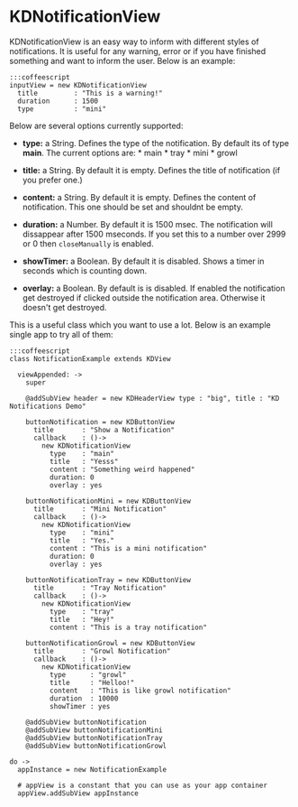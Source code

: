 # KDNotificationView

KDNotificationView is an easy way to inform with different styles of
notifications. It is useful for any warning, error or if you have finished
something and want to inform the user. Below is an example:

    :::coffeescript
    inputView = new KDNotificationView
      title         : "This is a warning!"
      duration      : 1500
      type          : "mini"


Below are several options currently supported:

* **type:** a String. Defines the type of the notification. By default its of type
  **main**. The current options are:
      * main
      * tray
      * mini
      * growl

* **title:** a String. By default it is empty. Defines the title of notification (if
  you prefer one.)

* **content:** a String. By default it is empty. Defines the content of
  notification. This one should be set and shouldnt be empty.

* **duration:** a Number. By default it is 1500 msec. The notification will
  dissappear after 1500 mseconds. If you set this to a number over 2999 or 0
  then `closeManually` is enabled.

* **showTimer:** a Boolean. By default it is disabled. Shows a timer in seconds which is
  counting down.

* **overlay:** a Boolean. By default is is disabled. If enabled the notification
  get destroyed if clicked outside the notification area. Otherwise it doesn't
  get destroyed.


This is a useful class which you want to use a lot. Below is an example single
app to try all of them:

    :::coffeescript
    class NotificationExample extends KDView

      viewAppended: ->
        super

        @addSubView header = new KDHeaderView type : "big", title : "KD Notifications Demo"
      
        buttonNotification = new KDButtonView
          title       : "Show a Notification"
          callback    : ()->
            new KDNotificationView
              type    : "main"
              title   : "Yesss"
              content : "Something weird happened"
              duration: 0
              overlay : yes
              
        buttonNotificationMini = new KDButtonView
          title       : "Mini Notification"
          callback    : ()->
            new KDNotificationView
              type    : "mini"
              title   : "Yes."
              content : "This is a mini notification"
              duration: 0
              overlay : yes
              
        buttonNotificationTray = new KDButtonView
          title       : "Tray Notification"
          callback    : ()->
            new KDNotificationView
              type    : "tray"
              title   : "Hey!"
              content : "This is a tray notification"
      
        buttonNotificationGrowl = new KDButtonView
          title       : "Growl Notification"
          callback    : ()->
            new KDNotificationView
              type      : "growl"
              title     : "Helloo!"
              content   : "This is like growl notification"
              duration  : 10000
              showTimer : yes

        @addSubView buttonNotification
        @addSubView buttonNotificationMini
        @addSubView buttonNotificationTray
        @addSubView buttonNotificationGrowl
      
    do ->
      appInstance = new NotificationExample
     
      # appView is a constant that you can use as your app container
      appView.addSubView appInstance

